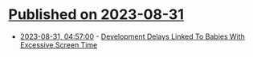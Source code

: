 # [Published on 2023-08-31](index.md)

* [2023-08-31, 04:57:00](https://soylentnews.org/article.pl?sid=23/08/30/0321230&from=rss) - [Development Delays Linked To Babies With Excessive Screen Time](https://soylentnews.org/article.pl?sid=23/08/30/0321230&from=rss)
